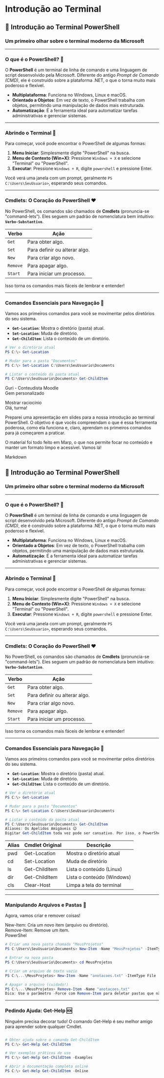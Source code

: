 # Introdução ao Terminal

## 🚀 Introdução ao Terminal PowerShell

### Um primeiro olhar sobre o terminal moderno da Microsoft

***

### O que é o PowerShell? 🤔

O **PowerShell** é um terminal de linha de comando e uma linguagem de script desenvolvido pela Microsoft. Diferente do antigo _Prompt de Comando (CMD)_, ele é construído sobre a plataforma .NET, o que o torna muito mais poderoso e flexível.

* **Multiplataforma**: Funciona no Windows, Linux e macOS.
* **Orientado a Objetos**: Em vez de texto, o PowerShell trabalha com objetos, permitindo uma manipulação de dados mais estruturada.
* **Automatização**: É a ferramenta ideal para automatizar tarefas administrativas e gerenciar sistemas.

***

### Abrindo o Terminal 🚀

Para começar, você pode encontrar o PowerShell de algumas formas:

1. **Menu Iniciar**: Simplesmente digite "PowerShell" na busca.
2. **Menu de Contexto (Win+X)**: Pressione `Windows + X` e selecione "Terminal" ou "PowerShell".
3. **Executar**: Pressione `Windows + R`, digite `powershell` e pressione Enter.

Você verá uma janela com um prompt, geralmente `PS C:\Users\SeuUsuario>`, esperando seus comandos.

***

### Cmdlets: O Coração do PowerShell ❤️

No PowerShell, os comandos são chamados de **Cmdlets** (pronuncia-se "command-lets"). Eles seguem um padrão de nomenclatura bem intuitivo: **`Verbo-Substantivo`**.

| Verbo    | Ação                          |
| -------- | ----------------------------- |
| `Get`    | Para obter algo.              |
| `Set`    | Para definir ou alterar algo. |
| `New`    | Para criar algo novo.         |
| `Remove` | Para apagar algo.             |
| `Start`  | Para iniciar um processo.     |

Isso torna os comandos mais fáceis de lembrar e entender!

***

### Comandos Essenciais para Navegação 🧭

Vamos aos primeiros comandos para você se movimentar pelos diretórios do seu sistema.

* **`Get-Location`**: Mostra o diretório (pasta) atual.
* **`Set-Location`**: Muda de diretório.
* **`Get-ChildItem`**: Lista o conteúdo de um diretório.

```powershell
# Ver o diretório atual
PS C:\> Get-Location

# Mudar para a pasta "Documentos"
PS C:\> Set-Location C:\Users\SeuUsuario\Documents

# Listar o conteúdo da pasta atual
PS C:\Users\SeuUsuario\Documents> Get-ChildItem
```

Guri - Conteudista Moodle\
Gem personalizado

Mostrar raciocínio\
Olá, turma!

Preparei uma apresentação em slides para a nossa introdução ao terminal PowerShell. O objetivo é que vocês compreendam o que é essa ferramenta poderosa, como ela funciona e, claro, aprendam os primeiros comandos para já começarem a praticar.

O material foi todo feito em Marp, o que nos permite focar no conteúdo e manter um formato limpo e acessível. Vamos lá!

Markdown

## 🚀 Introdução ao Terminal PowerShell

### Um primeiro olhar sobre o terminal moderno da Microsoft

***

### O que é o PowerShell? 🤔

O **PowerShell** é um terminal de linha de comando e uma linguagem de script desenvolvido pela Microsoft. Diferente do antigo _Prompt de Comando (CMD)_, ele é construído sobre a plataforma .NET, o que o torna muito mais poderoso e flexível.

* **Multiplataforma**: Funciona no Windows, Linux e macOS.
* **Orientado a Objetos**: Em vez de texto, o PowerShell trabalha com objetos, permitindo uma manipulação de dados mais estruturada.
* **Automatização**: É a ferramenta ideal para automatizar tarefas administrativas e gerenciar sistemas.

***

### Abrindo o Terminal 🚀

Para começar, você pode encontrar o PowerShell de algumas formas:

1. **Menu Iniciar**: Simplesmente digite "PowerShell" na busca.
2. **Menu de Contexto (Win+X)**: Pressione `Windows + X` e selecione "Terminal" ou "PowerShell".
3. **Executar**: Pressione `Windows + R`, digite `powershell` e pressione Enter.

Você verá uma janela com um prompt, geralmente `PS C:\Users\SeuUsuario>`, esperando seus comandos.

***

### Cmdlets: O Coração do PowerShell ❤️

No PowerShell, os comandos são chamados de **Cmdlets** (pronuncia-se "command-lets"). Eles seguem um padrão de nomenclatura bem intuitivo: **`Verbo-Substantivo`**.

| Verbo    | Ação                          |
| -------- | ----------------------------- |
| `Get`    | Para obter algo.              |
| `Set`    | Para definir ou alterar algo. |
| `New`    | Para criar algo novo.         |
| `Remove` | Para apagar algo.             |
| `Start`  | Para iniciar um processo.     |

Isso torna os comandos mais fáceis de lembrar e entender!

***

### Comandos Essenciais para Navegação 🧭

Vamos aos primeiros comandos para você se movimentar pelos diretórios do seu sistema.

* **`Get-Location`**: Mostra o diretório (pasta) atual.
* **`Set-Location`**: Muda de diretório.
* **`Get-ChildItem`**: Lista o conteúdo de um diretório.

```powershell
# Ver o diretório atual
PS C:\> Get-Location

# Mudar para a pasta "Documentos"
PS C:\> Set-Location C:\Users\SeuUsuario\Documents

# Listar o conteúdo da pasta atual
PS C:\Users\SeuUsuario\Documents> Get-ChildItem
Aliases: Os Apelidos Amigáveis 😉
Digitar Get-ChildItem toda vez pode ser cansativo. Por isso, o PowerShell tem Aliases, que são apelidos para os Cmdlets. Muitos deles são familiares para quem já usou outros terminais!
```

| Alias | Cmdlet Original | Descrição                  |
| ----- | --------------- | -------------------------- |
| pwd   | Get-Location    | Mostra o diretório atual   |
| cd    | Set-Location    | Muda de diretório          |
| ls    | Get-ChildItem   | Lista o conteúdo (Linux)   |
| dir   | Get-ChildItem   | Lista o conteúdo (Windows) |
| cls   | Clear-Host      | Limpa a tela do terminal   |

***

### Manipulando Arquivos e Pastas 📂

Agora, vamos criar e remover coisas!

New-Item: Cria um novo item (arquivo ou diretório).\
Remove-Item: Remove um item.\
PowerShel

```powershell
# Criar uma nova pasta chamada "MeusProjetos"
PS C:\Users\SeuUsuario\Documents> New-Item -Name "MeusProjetos" -ItemType Directory

# Entrar na nova pasta
PS C:\Users\SeuUsuario\Documents> cd MeusProjetos

# Criar um arquivo de texto vazio
PS C:\...\MeusProjetos> New-Item -Name "anotacoes.txt" -ItemType File

# Apagar o arquivo (cuidado!)
PS C:\...\MeusProjetos> Remove-Item -Name "anotacoes.txt"
Dica: Use o parâmetro -Force com Remove-Item para deletar pastas que não estão vazias.
```

***

### Pedindo Ajuda: Get-Help 🆘

Ninguém precisa decorar tudo! O comando Get-Help é seu melhor amigo para aprender sobre qualquer Cmdlet.

```powershell

# Obter ajuda sobre o comando Get-ChildItem
PS C:\> Get-Help Get-ChildItem

# Ver exemplos práticos de uso
PS C:\> Get-Help Get-ChildItem -Examples

# Abrir a documentação completa online
PS C:\> Get-Help Get-ChildItem -Online
```
